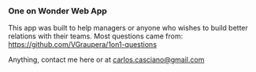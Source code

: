 ### One on Wonder Web App

This app was built to help managers or anyone who wishes to build better relations with their teams.
Most questions came from: https://github.com/VGraupera/1on1-questions


Anything, contact me here or at carlos.casciano@gmail.com